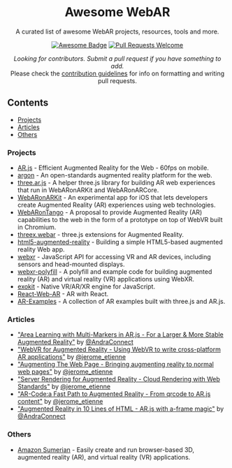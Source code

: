 <h1 align="center">
Awesome WebAR
</h1>

<div align="center">

<p align="center">
  A curated list of awesome WebAR projects, resources, tools and more.
</p>

<p align="center">
  <a href="https://github.com/sindresorhus/awesome"><img alt="Awesome Badge" src="https://cdn.rawgit.com/sindresorhus/awesome/d7305f38d29fed78fa85652e3a63e154dd8e8829/media/badge.svg"></a>
  <a href="https://github.com/tobiasbueschel/awesome-WebAR/pulls"><img alt="Pull Requests Welcome" src="https://img.shields.io/badge/PRs-welcome-brightgreen.svg?style=flat-square"></a>
</p>

<p>
<i>Looking for contributors. Submit a pull request if you have something to add. </i><br>  
Please check the <a href="https://github.com/tobiasbueschel/awesome-WebAR/blob/master/contributing.md">contribution guidelines</a> for info on formatting and writing pull requests.
</p>

</div>


## Contents
- [Projects](#projects)
- [Articles](#articles)
- [Others](#others)

### Projects
- [AR.js](https://github.com/jeromeetienne/AR.js/) - Efficient Augmented Reality for the Web - 60fps on mobile.
- [argon](https://github.com/argonjs/argon) - An open-standards augmented reality platform for the web.
- [three.ar.js](https://github.com/google-ar/three.ar.js) - A helper three.js library for building AR web experiences that run in WebARonARKit and WebARonARCore.
- [WebARonARKit](https://github.com/google-ar/WebARonARKit) - An experimental app for iOS that lets developers create Augmented Reality (AR) experiences using web technologies.
- [WebARonTango](https://github.com/google-ar/WebARonTango) - A proposal to provide Augmented Reality (AR) capabilities to the web in the form of a prototype on top of WebVR built in Chromium.
- [threex.webar](https://github.com/jeromeetienne/threex.webar) - three.js extensions for Augmented Reality.
- [html5-augmented-reality](https://github.com/dontcallmedom/html5-augmented-reality) - Building a simple HTML5-based augmented reality Web app.
- [webxr](https://github.com/immersive-web/webxr) - JavaScript API for accessing VR and AR devices, including sensors and head-mounted displays.
- [webxr-polyfill](https://github.com/mozilla/webxr-polyfill) - A polyfill and example code for building augmented reality (AR) and virtual reality (VR) applications using WebXR.
- [exokit](https://github.com/webmixedreality/exokit) - Native VR/AR/XR engine for JavaScript.
- [React-Web-AR](https://github.com/nitin42/React-Web-AR) - AR with React.
- [AR-Examples](https://github.com/stemkoski/AR-Examples) - A collection of AR examples built with three.js and AR.js.

### Articles
- ["Area Learning with Multi-Markers in AR.js - For a Larger & More Stable Augmented Reality"](https://medium.com/arjs/area-learning-with-multi-markers-in-ar-js-1ff03a2f9fbe)
  by [@AndraConnect](https://twitter.com/AndraConnect)
- ["WebVR for Augmented Reality - Using WebVR to write cross-platform AR applications"](https://medium.com/arjs/webvr-for-augmented-reality-f1e69a505902)
  by [@jerome_etienne](https://twitter.com/jerome_etienne)
- ["Augmenting The Web Page - Bringing augmenting reality to normal web pages"](https://medium.com/arjs/augmenting-the-web-page-e893f2d199b8)
  by [@jerome_etienne](https://twitter.com/jerome_etienne)
- ["Server Rendering for Augmented Reality - Cloud Rendering with Web Standards"](https://medium.com/arjs/server-rendering-for-augmented-reality-2de0a71aae04)
  by [@jerome_etienne](https://twitter.com/jerome_etienne)
- ["AR-Code:a Fast Path to Augmented Reality - From qrcode to AR.js content"](https://medium.com/arjs/ar-code-a-fast-path-to-augmented-reality-60e51be3cbdf)
  by [@jerome_etienne](https://twitter.com/jerome_etienne)
- ["Augmented Reality in 10 Lines of HTML - AR.js with a-frame magic"](https://medium.com/arjs/augmented-reality-in-10-lines-of-html-4e193ea9fdbf)
  by [@AndraConnect](https://twitter.com/AndraConnect)

### Others
- [Amazon Sumerian](https://aws.amazon.com/sumerian/) - Easily create and run browser-based 3D, augmented reality (AR), and virtual reality (VR) applications.